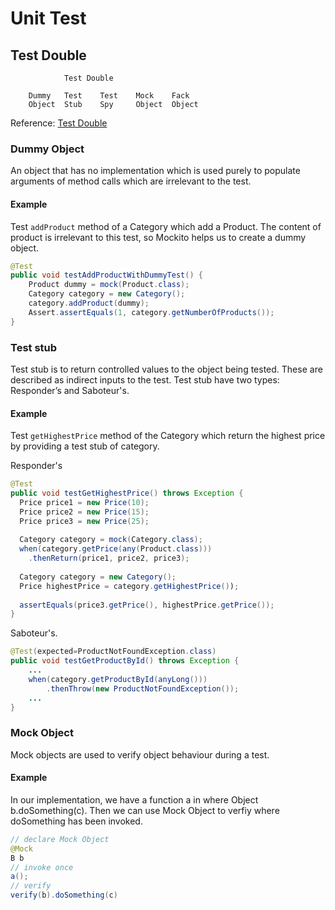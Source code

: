 # Unit Test

## Test Double
```
            Test Double
            
    Dummy   Test    Test    Mock    Fack
    Object  Stub    Spy     Object  Object
```

Reference: [Test Double](http://xunitpatterns.com/Test%20Double.html)

### Dummy Object
An object that has no implementation which is used purely to populate arguments of method calls which are irrelevant to the test.

#### Example
Test `addProduct` method of a Category which add a Product. The content of product is irrelevant to this test, so Mockito helps us to create a dummy object.

```java
@Test
public void testAddProductWithDummyTest() {
    Product dummy = mock(Product.class);
    Category category = new Category();
    category.addProduct(dummy);
    Assert.assertEquals(1, category.getNumberOfProducts());
}
```

### Test stub
Test stub is to return controlled values to the object being tested. These are described as indirect inputs to the test. Test stub have two types: Responder’s and Saboteur's.

#### Example
Test `getHighestPrice` method of the Category which return the highest price by providing a test stub of category.

Responder's
```java
@Test
public void testGetHighestPrice() throws Exception {
  Price price1 = new Price(10); 
  Price price2 = new Price(15);
  Price price3 = new Price(25);
 
  Category category = mock(Category.class);
  when(category.getPrice(any(Product.class)))
    .thenReturn(price1, price2, price3);
   
  Category category = new Category();
  Price highestPrice = category.getHighestPrice());
  
  assertEquals(price3.getPrice(), highestPrice.getPrice());
}
```

Saboteur's.
```java
@Test(expected=ProductNotFoundException.class)
public void testGetProductById() throws Exception {
    ...
    when(category.getProductById(anyLong()))
        .thenThrow(new ProductNotFoundException());
    ...
}
```

### Mock Object
Mock objects are used to verify object behaviour during a test.

#### Example
In our implementation, we have a function a in where Object b.doSomething(c). Then we can use Mock Object to verfiy where doSomething has been invoked.

```java
// declare Mock Object
@Mock
B b
// invoke once
a();
// verify
verify(b).doSomething(c)
```

